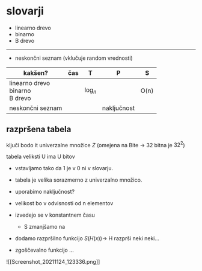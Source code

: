 # slovarji
- linearno drevo
- binarno
- B drevo
---
- neskončni seznam (vklučuje random vrednosti)


| kakšen?                              | čas | T        | P           | S    |
| ------------------------------------ | --- | -------- | ----------- | ---- |
| linearno drevo<br>binarno<br>B drevo |     | $\log_n$ |             | O(n) |
| neskončni seznam                     |     |          | naključnost |      |



## razpršena tabela
ključi bodo it univerzalne množice $Z$ (omejena na Bite -> 32 bitna je $32^2$)

tabela veliksti U ima U bitov
- vstavljamo tako da 1 je v 0 ni v slovarju.
- tabela je velika sorazmerno z univerzalno množico.
- uporabimo naključnost?
- velikost bo v odvisnosti od n elementov
- izvedejo se v konstantnem času
	- S zmanjšamo na 

- dodamo razpršilno funkcijo $S(H(x))$-> H razprši neki neki...
- zgoščevalno funkcijo ...

![[Screenshot_20211124_123336.png]]
